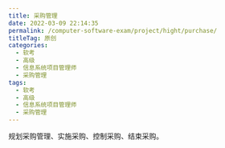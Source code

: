 ```yaml
---
title: 采购管理
date: 2022-03-09 22:14:35
permalink: /computer-software-exam/project/hight/purchase/
titleTag: 原创
categories: 
  - 软考
  - 高级
  - 信息系统项目管理师
  - 采购管理
tags: 
  - 软考
  - 高级
  - 信息系统项目管理师
  - 采购管理
---
```


规划采购管理、实施采购、控制采购、结束采购。

<!-- more -->